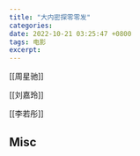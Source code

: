 ```yaml
---
title: "大内密探零零发"
categories: 
date: 2022-10-21 03:25:47 +0800
tags: 电影
excerpt: 
---
```





[[周星驰]]

[[刘嘉玲]]

[[李若彤]]













## Misc





